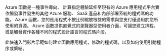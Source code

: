 Azure 函數是一種事件導向、 計算指定體驗延伸至現有的 Azure 應用程式平台實作觸發事件發生的其他 Azure 服務、 SaaS 產品和內部部署系統的程式碼的功能。 Azure 函數，您的應用程式不按比例縮放根據的需求與您支付僅適用於您所使用的資源。 Azure 函數提供直覺式的瀏覽器型使用者介面，可讓您建立排程，或是觸發實作各種不同的程式設計語言的程式碼片段。 

此快速入門影片示範如何建立函數應用程式，修改的程式碼，以及如何使用引動程序或繫結。